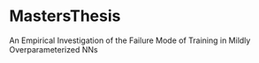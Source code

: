 # MastersThesis
An Empirical Investigation of the Failure Mode of Training in Mildly Overparameterized NNs
